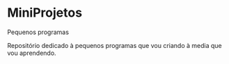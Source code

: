 # MiniProjetos
Pequenos programas

Repositório dedicado à pequenos programas que vou criando à media que vou aprendendo.
